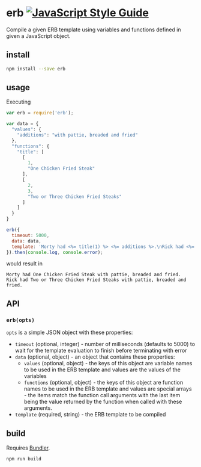 # erb [![JavaScript Style Guide](https://img.shields.io/badge/code_style-standard-brightgreen.svg)](https://standardjs.com)

Compile a given ERB template using variables and functions defined in given a JavaScript object.

## install

```bash
npm install --save erb
```

## usage

Executing

```javascript
var erb = require('erb');

var data = {
  "values": {
    "additions": "with pattie, breaded and fried"
  },
  "functions": {
    "title": [
      [
        1,
        "One Chicken Fried Steak"
      ],
      [
        2,
        3,
        "Two or Three Chicken Fried Steaks"
      ]
    ]
  }
}

erb({
  timeout: 5000,
  data: data,
  template: 'Morty had <%= title(1) %> <%= additions %>.\nRick had <%= title(2, 3) %> <%= additions %>.'
}).then(console.log, console.error);
```

would result in

```
Morty had One Chicken Fried Steak with pattie, breaded and fried.
Rick had Two or Three Chicken Fried Steaks with pattie, breaded and fried.
```

## API

### `erb(opts)`

`opts` is a simple JSON object with these properties:

* `timeout` (optional, integer) - number of milliseconds (defaults to 5000) to wait for the template evaluation to finish before terminating with error
* `data` (optional, object) - an object that contains these properties:
  * `values` (optional, object) - the keys of this object are variable names to be used in the ERB template and values are the values of the variables
  * `functions` (optional, object) - the keys of this object are function names to be used in the ERB template and values are special arrays - the items match the function call arguments with the last item being the value returned by the function when called with these arguments.
* `template` (required, string) - the ERB template to be compiled

## build

Requires [Bundler](http://bundler.io/).

```bash
npm run build
```